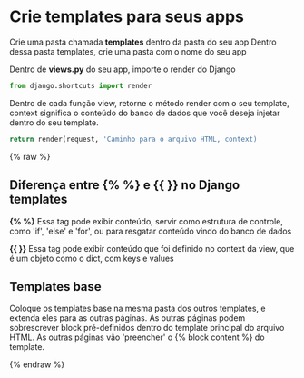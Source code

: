 # Crie templates para seus apps

Crie uma pasta chamada **templates** dentro da pasta do seu app
Dentro dessa pasta templates, crie uma pasta com o nome do seu app

Dentro de **views.py** do seu app, importe o render do Django

```python
from django.shortcuts import render
```

Dentro de cada função view, retorne o método render com o seu template, context significa o conteúdo do banco de dados que você deseja injetar dentro do seu template.

```python
return render(request, 'Caminho para o arquivo HTML, context)
```

{% raw %}
## Diferença entre **{% %}** e **{{ }}** no Django templates

**{%   %}**   Essa tag pode exibir conteúdo, servir como estrutura de controle, como 'if', 'else' e 'for', ou para resgatar conteúdo vindo do banco de dados

**{{  }}**   Essa tag pode exibir conteúdo que foi definido no context da view, que é um objeto como o dict, com keys e values

## Templates base
Coloque os templates base na mesma pasta dos outros templates, e extenda eles para as outras páginas. As outras páginas podem sobrescrever block pré-definidos dentro do template principal do arquivo HTML. As outras páginas vão 'preencher' o {% block content %} do template.

{% endraw %}
